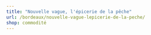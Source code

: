 ```yaml
---
title: "Nouvelle vague, l'épicerie de la pêche"
url: /bordeaux/nouvelle-vague-lepicerie-de-la-peche/
shop: commodité
---
```

